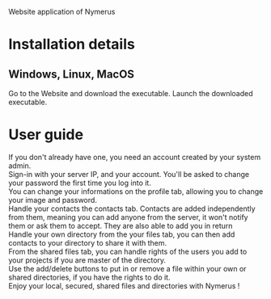 Website application of Nymerus

# Installation details

## Windows, Linux, MacOS
Go to the Website and download the executable.
Launch the downloaded executable.


# User guide

If you don't already have one, you need an account created by your system admin.  
Sign-in with your server IP, and your account. You'll be asked to change your password the first time you log into it.  
You can change your informations on the profile tab, allowing you to change your image and password.  
Handle your contacts the contacts tab. Contacts are added independently from them, meaning you can add anyone from the server, it won't notify them or ask them to accept. They are also able to add you in return  
Handle your own directory from the your files tab, you can then add contacts to your directory to share it with them.  
From the shared files tab, you can handle rights of the users you add to your projects if you are master of the directory.   
Use the add/delete buttons to put in or remove a file within your own or shared directories, if you have the rights to do it.  
Enjoy your local, secured, shared files and directories with Nymerus !

